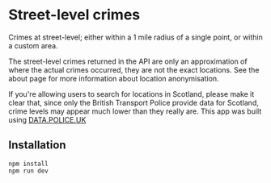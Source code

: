 # Street-level crimes

Crimes at street-level; either within a 1 mile radius of a single point, or within a custom area.

The street-level crimes returned in the API are only an approximation of where the actual crimes occurred, they are not the exact locations. See the about page for more information about location anonymisation.

If you're allowing users to search for locations in Scotland, please make it clear that, since only the British Transport Police provide data for Scotland, crime levels may appear much lower than they really are.
This app was built using [DATA.POLICE.UK](https://data.police.uk/docs/method/crime-street/)

## Installation

```
npm install
npm run dev
```
